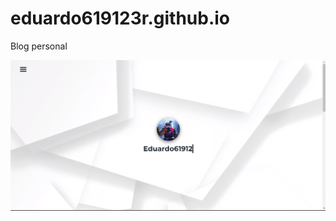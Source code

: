# eduardo619123r.github.io

Blog personal

![Preview de pagina](https://raw.githubusercontent.com/Eduardo619123R/eduardo619123r.github.io/main/info/preview.png)
